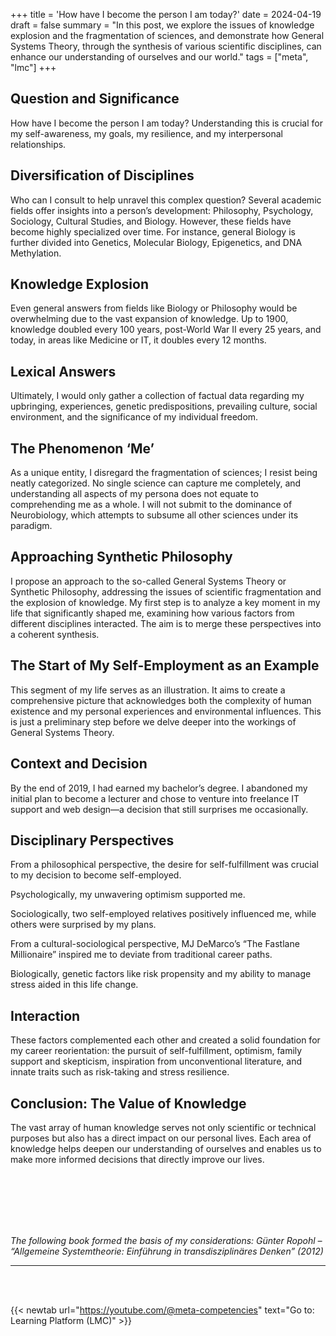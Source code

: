 +++
title = 'How have I become the person I am today?'
date = 2024-04-19
draft = false
summary = "In this post, we explore the issues of knowledge explosion and the fragmentation of sciences, and demonstrate how General Systems Theory, through the synthesis of various scientific disciplines, can enhance our understanding of ourselves and our world."
tags = ["meta", "lmc"]
+++


## Question and Significance  
How have I become the person I am today? Understanding this is crucial for my self-awareness, my goals, my resilience, and my interpersonal relationships.   

## Diversification of Disciplines  
Who can I consult to help unravel this complex question? Several academic fields offer insights into a person’s development: Philosophy, Psychology, Sociology, Cultural Studies, and Biology. However, these fields have become highly specialized over time. For instance, general Biology is further divided into Genetics, Molecular Biology, Epigenetics, and DNA Methylation.  

## Knowledge Explosion  
Even general answers from fields like Biology or Philosophy would be overwhelming due to the vast expansion of knowledge. Up to 1900, knowledge doubled every 100 years, post-World War II every 25 years, and today, in areas like Medicine or IT, it doubles every 12 months.  

## Lexical Answers  
Ultimately, I would only gather a collection of factual data regarding my upbringing, experiences, genetic predispositions, prevailing culture, social environment, and the significance of my individual freedom.  

## The Phenomenon ‘Me’  
As a unique entity, I disregard the fragmentation of sciences; I resist being neatly categorized. No single science can capture me completely, and understanding all aspects of my persona does not equate to comprehending me as a whole. I will not submit to the dominance of Neurobiology, which attempts to subsume all other sciences under its paradigm.  

## Approaching Synthetic Philosophy  
I propose an approach to the so-called General Systems Theory or Synthetic Philosophy, addressing the issues of scientific fragmentation and the explosion of knowledge. My first step is to analyze a key moment in my life that significantly shaped me, examining how various factors from different disciplines interacted. The aim is to merge these perspectives into a coherent synthesis.  

## The Start of My Self-Employment as an Example  
This segment of my life serves as an illustration. It aims to create a comprehensive picture that acknowledges both the complexity of human existence and my personal experiences and environmental influences. This is just a preliminary step before we delve deeper into the workings of General Systems Theory.  

## Context and Decision  
By the end of 2019, I had earned my bachelor’s degree. I abandoned my initial plan to become a lecturer and chose to venture into freelance IT support and web design—a decision that still surprises me occasionally.  

## Disciplinary Perspectives  
From a philosophical perspective, the desire for self-fulfillment was crucial to my decision to become self-employed. 

Psychologically, my unwavering optimism supported me. 

Sociologically, two self-employed relatives positively influenced me, while others were surprised by my plans. 

From a cultural-sociological perspective, MJ DeMarco’s “The Fastlane Millionaire” inspired me to deviate from traditional career paths. 

Biologically, genetic factors like risk propensity and my ability to manage stress aided in this life change.  

## Interaction  
These factors complemented each other and created a solid foundation for my career reorientation: the pursuit of self-fulfillment, optimism, family support and skepticism, inspiration from unconventional literature, and innate traits such as risk-taking and stress resilience.   

## Conclusion: The Value of Knowledge  
The vast array of human knowledge serves not only scientific or technical purposes but also has a direct impact on our personal lives. Each area of knowledge helps deepen our understanding of ourselves and enables us to make more informed decisions that directly improve our lives.

</br></br>  
</br></br> 

*The following book formed the basis of my considerations: Günter Ropohl – “Allgemeine Systemtheorie: Einführung in transdisziplinäres Denken” (2012)*

---

</br></br>  

{{< newtab url="https://youtube.com/@meta-competencies" text="Go to: Learning Platform (LMC)" >}}